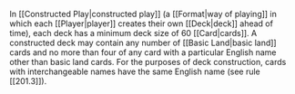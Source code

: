 In [[Constructed Play|constructed play]] (a [[Format|way of playing]] in which each [[Player|player]] creates their own [[Deck|deck]] ahead of time), each deck has a minimum deck size of 60 [[Card|cards]]. A constructed deck may contain any number of [[Basic Land|basic land]] cards and no more than four of any card with a particular English name other than basic land cards. For the purposes of deck construction, cards with interchangeable names have the same English name (see rule [[201.3]]).